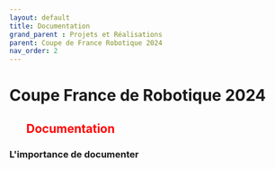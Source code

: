 ```yaml
---
layout: default
title: Documentation
grand_parent : Projets et Réalisations
parent: Coupe de France Robotique 2024
nav_order: 2
---
```


<h1><strong>Coupe France de Robotique 2024</strong></h1>

<h2 style="color: red; margin-left: 30px;"><strong>Documentation</strong></h2>

<h3> L'importance de documenter </h3>

<p align ="justify"></p>